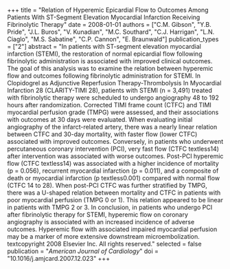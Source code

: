 +++
title = "Relation of Hyperemic Epicardial Flow to Outcomes Among Patients With ST-Segment Elevation Myocardial Infarction Receiving Fibrinolytic Therapy"
date = 2008-01-01
authors = ["C.M. Gibson", "Y.B. Pride", "J.L. Buros", "V. Kunadian", "M.C. Southard", "C.J. Harrigan", "L.N. Ciaglo", "M.S. Sabatine", "C.P. Cannon", "E. Braunwald"]
publication_types = ["2"]
abstract = "In patients with ST-segment elevation myocardial infarction (STEMI), the restoration of normal epicardial flow following fibrinolytic administration is associated with improved clinical outcomes. The goal of this analysis was to examine the relation between hyperemic flow and outcomes following fibrinolytic administration for STEMI. In Clopidogrel as Adjunctive Reperfusion Therapy-Thrombolysis In Myocardial Infarction 28 (CLARITY-TIMI 28), patients with STEMI (n = 3,491) treated with fibrinolytic therapy were scheduled to undergo angiography 48 to 192 hours after randomization. Corrected TIMI frame count (CTFC) and TIMI myocardial perfusion grade (TMPG) were assessed, and their associations with outcomes at 30 days were evaluated. When evaluating initial angiography of the infarct-related artery, there was a nearly linear relation between CTFC and 30-day mortality, with faster flow (lower CTFC) associated with improved outcomes. Conversely, in patients who underwent percutaneous coronary intervention (PCI), very fast flow (CTFC textless14) after intervention was associated with worse outcomes. Post-PCI hyperemic flow (CTFC textless14) was associated with a higher incidence of mortality (p = 0.056), recurrent myocardial infarction (p = 0.011), and a composite of death or myocardial infarction (p textless0.001) compared with normal flow (CTFC 14 to 28). When post-PCI CTFC was further stratified by TMPG, there was a U-shaped relation between mortality and CTFC in patients with poor myocardial perfusion (TMPG 0 or 1). This relation appeared to be linear in patients with TMPG 2 or 3. In conclusion, in patients who undergo PCI after fibrinolytic therapy for STEMI, hyperemic flow on coronary angiography is associated with an increased incidence of adverse outcomes. Hyperemic flow with associated impaired myocardial perfusion may be a marker of more extensive downstream microembolization. textcopyright 2008 Elsevier Inc. All rights reserved."
selected = false
publication = "*American Journal of Cardiology*"
doi = "10.1016/j.amjcard.2007.12.023"
+++

